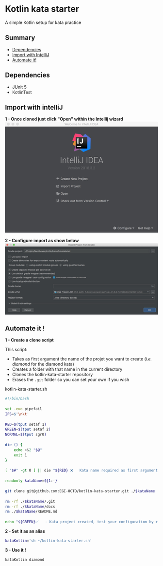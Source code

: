 # Kotlin kata starter

A simple Kotlin setup for kata practice

## Summary
* [Dependencies](#dependencies)
* [Import with IntelliJ](#import-with-intellij)
* [Automate it!](#automate-it)

## Dependencies
* JUnit 5
* KotlinTest

## Import with intelliJ
**1 - Once cloned just click "Open" within the Intellij wizard**
![](./docs/click_open.jpeg)

**2 - Configure import as show below**
![](./docs/configure_import.jpeg)

## Automate it !
**1 - Create a clone script**

This script:
- Takes as first argument the name of the projet you want to create (*i.e. diamond* for the diamond kata)
- Creates a folder with that name in the current directory
- Clones the kotlin-kata-starter repository
- Erases the `.git` folder so you can set your own if you wish

kotlin-kata-starter.sh
```bash
#!/bin/bash

set -euo pipefail
IFS=$'\n\t'

RED=$(tput setaf 1)
GREEN=$(tput setaf 2)
NORMAL=$(tput sgr0)

die () {
    echo >&2 "$@"
    exit 1
}

[ "$#" -gt 0 ] || die "${RED} ❌   Kata name required as first argument, none provided.${NORMAL}"

readonly kataName=${1:-}

git clone git@github.com:EGI-OCTO/kotlin-kata-starter.git ./$kataName

rm -rf ./$kataName/.git
rm -rf ./$kataName/docs
rm ./$kataName/README.md

echo "${GREEN}✅   - Kata project created, test your configuration by running \"./gradlew clean test\"${NORMAL} (or use your own wrapper \"gradle wrapper\")"
```

**2 - Set it as an alias**
```bash
kataKotlin='sh ~/kotlin-kata-starter.sh'
```

**3 - Use it !**
```bash
kataKotlin diamond
```
